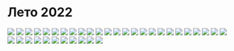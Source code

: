 # Лето 2022

![](0056/00560002.JPG)
![](0056/00560004.JPG)
![](0056/00560005.JPG)
![](0056/00560006.JPG)
![](0056/00560007.JPG)
![](0056/00560008.JPG)
![](0056/00560009.JPG)
![](0056/00560010.JPG)
![](0056/00560011.JPG)
![](0056/00560012.JPG)
![](0056/00560013.JPG)
![](0056/00560014.JPG)
![](0056/00560015.JPG)
![](0056/00560016.JPG)
![](0056/00560017.JPG)
![](0056/00560018.JPG)
![](0056/00560019.JPG)
![](0056/00560020.JPG)
![](0056/00560021.JPG)
![](0056/00560022.JPG)
![](0056/00560023.JPG)
![](0056/00560024.JPG)
![](0056/00560025.JPG)
![](0056/00560026.JPG)
![](0056/00560027.JPG)
![](0056/00560028.JPG)
![](0056/00560029.JPG)
![](0056/00560030.JPG)
![](0056/00560031.JPG)
![](0056/00560032.JPG)
![](0056/00560033.JPG)
![](0056/00560034.JPG)
![](0056/00560035.JPG)
![](0056/00560036.JPG)
![](0056/00560037.JPG)
![](0056/00560038.JPG)

